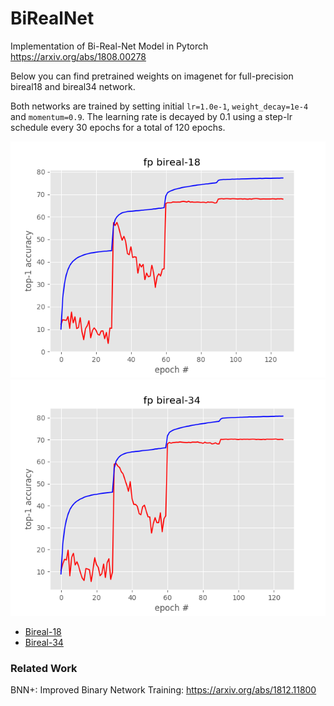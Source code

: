 # BiRealNet
Implementation of Bi-Real-Net Model in Pytorch https://arxiv.org/abs/1808.00278 



Below you can find pretrained weights on imagenet for full-precision bireal18 and bireal34 network.

Both networks are trained by setting initial `lr=1.0e-1`, `weight_decay=1e-4` and `momentum=0.9`. The learning rate is decayed by 0.1 using a step-lr schedule every 30 epochs for a total of 120 epochs. 

![bireal18](./results/fpbireal18.png "bireal18") ![bireal34](./results/fpbireal34.png "bireal34")


- [Bireal-18](http://bit.ly/bireal18)
- [Bireal-34](http://bit.ly/bireal34)



### Related Work

BNN+: Improved Binary Network Training: https://arxiv.org/abs/1812.11800
